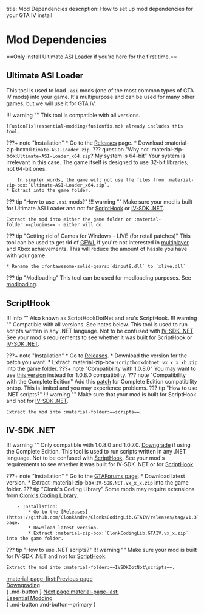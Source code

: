 title: Mod Dependencies
description: How to set up mod dependencies for your GTA IV install

# Mod Dependencies
==Only install Ultimate ASI Loader if you're here for the first time.==

## Ultimate ASI Loader
This tool is used to load `.asi` mods (one of the most common types of GTA IV mods) into your game. It's multipurpose and can be used for many other games, but we will use it for GTA IV.

!!! warning ""
    This tool is compatible with all versions.

    [FusionFix](essential-modding/fusionfix.md) already includes this tool.

???+ note "Installation"
    * Go to the [Releases](https://github.com/ThirteenAG/Ultimate-ASI-Loader/releases) page.
    * Download :material-zip-box:`Ultimate-ASI-Loader.zip`.
    ??? question "Why not :material-zip-box:`Ultimate-ASI-Loader_x64.zip`? My system is 64-bit"
        Your system is irrelevant in this case. The game itself is designed to use 32-bit libraries, not 64-bit ones.
        
        In simpler words, the game will not use the files from :material-zip-box:`Ultimate-ASI-Loader_x64.zip`.
    * Extract into the game folder.

??? tip "How to use `.asi` mods?"
    !!! warning ""
        Make sure your mod is built for Ultimate ASI Loader and not for [ScriptHook](#scripthook) or [IV-SDK .NET](#iv-sdk-net).
    
    Extract the mod into either the game folder or :material-folder:==plugins== - either will do.

??? tip "Getting rid of Games for Windows - LIVE (for retail patches)"
    This tool can be used to get rid of [GFWL](../multiplayer/#games-for-windows-live) if you're not interested in [multiplayer](multiplayer.md) and Xbox achievements. This will reduce the amount of hassle you have with your game.

    * Rename the :fontawesome-solid-gears:`dinput8.dll` to `xlive.dll`

??? tip "Modloading"
    This tool can be used for modloading purposes. See [modloading](extras/modloading/md).

## ScriptHook
!!! info ""
    Also known as ScriptHookDotNet and aru's ScriptHook.
!!! warning ""
    Compatible with all versions. See notes below.
This tool is used to run scripts written in any .NET language. Not to be confused with [IV-SDK .NET](#iv-sdk-net). See your mod's requirements to see whether it was built for ScriptHook or [IV-SDK .NET](#iv-sdk-net).

???+ note "Installation"
    * Go to [Releases](https://github.com/HazardX/gta4_scripthookdotnet/releases).
    * Download the version for the patch you want.
    * Extract :material-zip-box:`scripthookdotnet_vx_x_x_xb.zip` into the game folder.
    ???+ note "Compatibility with 1.0.8.0"
        You may want to use [this version](https://gtaforums.com/topic/946154-release-gtaiv-net-scripthook-v1718-support-for-gta-iv-1080-and-eflc-1130-by-arinc9-zolika1351/) instead for 1.0.8.0 compatibility.
    ??? note "Compatibility with the Complete Edition"
        Add this [patch](https://www.lcpdfr.com/downloads/gta4mods/g17media/26726-compatibility-patch-for-gta-iv-complete-edition/) for Complete Edition compatibility ontop. This is limited and you may experience problems.
??? tip "How to use .NET scripts?"
    !!! warning ""
        Make sure that your mod is built for ScriptHook and not for [IV-SDK .NET](#iv-sdk-net).

    Extract the mod into :material-folder:==scripts==.

## IV-SDK .NET
!!! warning ""
    Only compatible with 1.0.8.0 and 1.0.7.0. [Downgrade](downgrading.md) if using the Complete Edition.
This tool is used to run scripts written in any .NET language. Not to be confused with [ScriptHook](#scripthook). See your mod's requirements to see whether it was built for IV-SDK .NET or for [ScriptHook](#scripthook).

???+ note "Installation"
    * Go to the [GTAForums page](https://gtaforums.com/topic/986510-iv-sdk-net/).
    * Download latest version.
    * Extract :material-zip-box:`IV-SDK.NET.vx_x_x.zip` into the game folder.
    ??? tip "Clonk's Coding Library"
        Some mods may require extensions from [Clonk's Coding Library](https://github.com/ClonkAndre/ClonksCodingLib.GTAIV/).
        
        - Installation:
            * Go to the [Releases](https://github.com/ClonkAndre/ClonksCodingLib.GTAIV/releases/tag/v1.3) page.
            * Download latest version.
            * Extract :material-zip-box:`ClonkCodingLib.GTAIV.vx_x.zip` into the game folder.
??? tip "How to use .NET scripts?"
    !!! warning ""
        Make sure your mod is built for IV-SDK .NET and not for [ScriptHook](#scripthook).

    Extract the mod into :material-folder:==IVSDKDotNot\scripts==.

[:material-page-first:Previous page <br>Downgrading</br>](downgrading.md){ .md-button } [Next page:material-page-last: <br>Essential Modding</br>](essential-modding/index.md){ .md-button .md-button--primary }